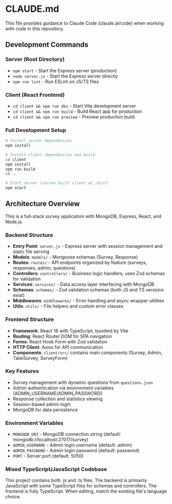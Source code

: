 # CLAUDE.md

This file provides guidance to Claude Code (claude.ai/code) when working with code in this repository.

## Development Commands

### Server (Root Directory)

- `npm start` - Start the Express server (production)
- `node server.js` - Start the Express server directly
- `npm run lint` - Run ESLint on JS/TS files

### Client (React Frontend)

- `cd client && npm run dev` - Start Vite development server
- `cd client && npm run build` - Build React app for production
- `cd client && npm run preview` - Preview production build

### Full Development Setup

```bash
# Install server dependencies
npm install

# Install client dependencies and build
cd client
npm install
npm run build
cd ..

# Start server (serves built client at /dist)
npm start
```

## Architecture Overview

This is a full-stack survey application with MongoDB, Express, React, and Node.js.

### Backend Structure

- **Entry Point**: `server.js` - Express server with session management and static file serving
- **Models**: `models/` - Mongoose schemas (Survey, Response)
- **Routes**: `routes/` - API endpoints organized by feature (surveys, responses, admin, questions)
- **Controllers**: `controllers/` - Business logic handlers, uses Zod schemas for validation
- **Services**: `services/` - Data access layer interfacing with MongoDB
- **Schemas**: `schemas/` - Zod validation schemas (both JS and TS versions exist)
- **Middlewares**: `middlewares/` - Error handling and async wrapper utilities
- **Utils**: `utils/` - File helpers and custom error classes

### Frontend Structure

- **Framework**: React 18 with TypeScript, bundled by Vite
- **Routing**: React Router DOM for SPA navigation
- **Forms**: React Hook Form with Zod validation
- **HTTP Client**: Axios for API communication
- **Components**: `client/src/` contains main components (Survey, Admin, TakeSurvey, SurveyForm)

### Key Features

- Survey management with dynamic questions from `questions.json`
- Admin authentication via environment variables (ADMIN_USERNAME/ADMIN_PASSWORD)
- Response collection and statistics viewing
- Session-based admin login
- MongoDB for data persistence

### Environment Variables

- `MONGODB_URI` - MongoDB connection string (default: mongodb://localhost:27017/survey)
- `ADMIN_USERNAME` - Admin login username (default: admin)
- `ADMIN_PASSWORD` - Admin login password (default: password)
- `PORT` - Server port (default: 5050)

### Mixed TypeScript/JavaScript Codebase

This project contains both .js and .ts files. The backend is primarily JavaScript with some TypeScript files for schemas and controllers. The frontend is fully TypeScript. When editing, match the existing file's language choice.
